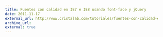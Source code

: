 ```yaml
---
title: Fuentes con calidad en IE7 e IE8 usando font-face y jQuery
date: 2011-11-17
external_url: http://www.cristalab.com/tutoriales/fuentes-con-calidad-en-ie7-e-ie8-usando-font-face-y-jquery-c102146l/
archive_url:
external: true
---
```

